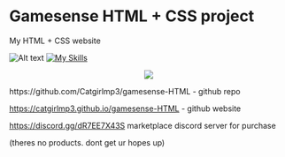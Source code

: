 # Gamesense HTML + CSS project


My HTML + CSS website 

![Alt text](https://mir-s3-cdn-cf.behance.net/project_modules/1400_opt_1/2272fc173780691.6495bfcc82876.jpeg)
[![My Skills](https://skillicons.dev/icons?i=discord,css,html,github&perline=3)](https://skillicons.dev)
<p align="center">
  <a href="https://skillicons.dev">
    <img src="https://skillicons.dev/icons?i=git,discord,css,html" />
  </a>
</p>
https://github.com/Catgirlmp3/gamesense-HTML - github repo

https://catgirlmp3.github.io/gamesense-HTML - github website

https://discord.gg/dR7EE7X43S   marketplace discord server for purchase 


(theres no products. dont get ur hopes up)
